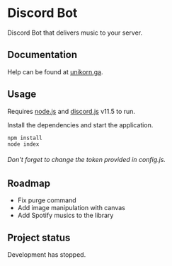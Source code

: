 # **Discord Bot**

Discord Bot that delivers music to your server.

## Documentation

Help can be found at [unikorn.ga](https://unikorn.ga/bot).

## Usage

Requires [node.js](https://nodejs.org) and [discord.js](https://discord.js.org) v11.5 to run.

Install the dependencies and start the application.

```
npm install
node index
```

###### Don't forget to change the token provided in config.js.

## Roadmap

- Fix purge command
- Add image manipulation with canvas
- Add Spotify musics to the library

## Project status

Development has stopped.
